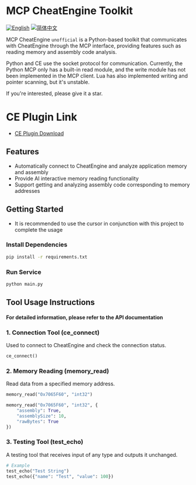 # MCP CheatEngine Toolkit

[![English](https://img.shields.io/badge/English-Click-yellow)](docs/README.md)
[![简体中文](https://img.shields.io/badge/中文文档-点击查看-orange)](docs/README-zh.md)


MCP CheatEngine `unofficial` is a Python-based toolkit that communicates with CheatEngine through the MCP interface, providing features such as reading memory and assembly code analysis.

Python and CE use the socket protocol for communication. Currently, the Python MCP only has a built-in read module, and the write module has not been implemented in the MCP client. Lua has also implemented writing and pointer scanning, but it's unstable.

If you're interested, please give it a star.


# CE Plugin Link


* [CE Plugin Download](https://github.com/Lyoneos/mcp-cheatengine-Cto_CEPlugins)

## Features

* Automatically connect to CheatEngine and analyze application memory and assembly
* Provide AI interactive memory reading functionality
* Support getting and analyzing assembly code corresponding to memory addresses

## Getting Started

* It is recommended to use the cursor in conjunction with this project to complete the usage

### Install Dependencies

```bash
pip install -r requirements.txt
```

### Run Service

```bash
python main.py
```

## Tool Usage Instructions

#### For detailed information, please refer to the API documentation

### 1. Connection Tool (ce_connect)

Used to connect to CheatEngine and check the connection status.

```python
ce_connect()
```

### 2. Memory Reading (memory_read)

Read data from a specified memory address.

```python
memory_read("0x7065F60", "int32")

memory_read("0x7065F60", "int32", {
    "assembly": True,
    "assemblySize": 10,
    "rawBytes": True
})
```

### 3. Testing Tool (test_echo)

A testing tool that receives input of any type and outputs it unchanged.

```python
# Example
test_echo("Test String")
test_echo({"name": "Test", "value": 100})
```

